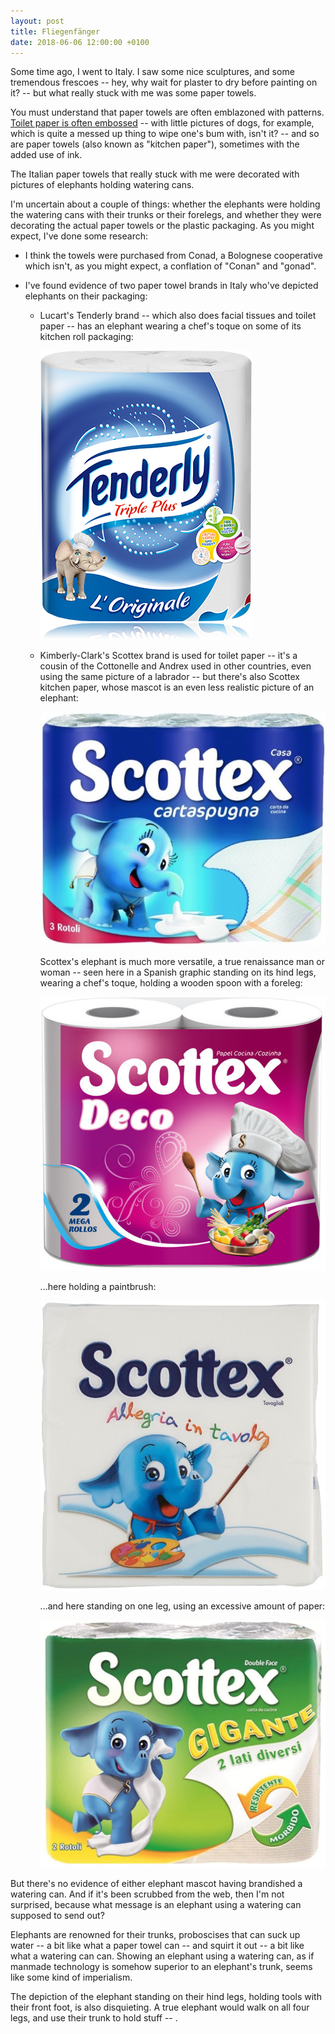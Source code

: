 ```yaml
---
layout: post
title: Fliegenfänger
date: 2018-06-06 12:00:00 +0100
---
```


Some time ago, I went to Italy.
I saw some nice sculptures, and some tremendous frescoes --
hey, why wait for plaster to dry before painting on it? --
but what really stuck with me was some paper towels.

You must understand that paper towels are often emblazoned with patterns.
[Toilet paper is often embossed](https://www.reddit.com/r/explainlikeimfive/comments/z7i87/why_does_toilet_paper_have_embossing_on_it/) --
with little pictures of dogs, for example, which is quite a messed up thing to wipe one's bum with, isn't it? --
and so are paper towels (also known as "kitchen paper"), sometimes with the added use of ink.

The Italian paper towels that really stuck with me were decorated with pictures of elephants holding watering cans.

I'm uncertain about a couple of things:
whether the elephants were holding the watering cans with their trunks or their forelegs,
and whether they were decorating the actual paper towels or the plastic packaging.
As you might expect, I've done some research:

- I think the towels were purchased from Conad, a Bolognese cooperative which isn't, as you might expect, a conflation of "Conan" and "gonad".

- I've found evidence of two paper towel brands in Italy who've depicted elephants on their packaging:

    -   Lucart's Tenderly brand -- which also does facial tissues and toilet paper -- has an elephant wearing a chef's toque on some of its kitchen roll packaging:

        ![](/images/tenderly1.png)

    -   Kimberly-Clark's Scottex brand is used for toilet paper --
        it's a cousin of the Cottonelle and Andrex used in other countries, even using the same picture of a labrador --
        but there's also Scottex kitchen paper, whose mascot is an even less realistic picture of an elephant:

        ![](/images/scottex1.jpg)

        Scottex's elephant is much more versatile, a true renaissance man or woman -- seen here in a Spanish graphic standing on its hind legs, wearing a chef's toque, holding a wooden spoon with a foreleg:

        ![](/images/scottex2.jpg)

        ...here holding a paintbrush:

        ![](/images/scottex4.jpg)

        ...and here standing on one leg, using an excessive amount of paper:

        ![](/images/scottex3.jpg)

But there's no evidence of either elephant mascot having brandished a watering can.
And if it's been scrubbed from the web, then I'm not surprised, because what message is an elephant using a watering can supposed to send out?

Elephants are renowned for their trunks, proboscises that can suck up water -- a bit like what a paper towel can -- and squirt it out -- a bit like what a watering can can.
Showing an elephant using a watering can, as if manmade technology is somehow superior to an elephant's trunk, seems like some kind of imperialism.

The depiction of the elephant standing on their hind legs, holding tools with their front foot, is also disquieting.
A true elephant would walk on all four legs, and use their trunk to hold stuff -- .
